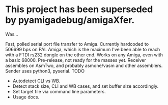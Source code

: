 # This project has been superseded by pyamigadebug/amigaXfer.

Was...

Fast, polled serial port file transfer to Amiga.
Currently hardcoded to 506699 bps on PAL Amiga, which is the maximum I've been able to reach with a FTDI rs232 dongle on the other end.
Works on any Amiga, even with a basic 68000.
Pre-release, not ready for the masses yet.
Receiver assembles on AsmTwo, and probably asmone/vasm and other assemblers.
Sender uses python3, pyserial.
TODO
* Autodetect CLI vs WB.
* Detect stack size, CLI and WB cases, and set buffer size accordingly.
* Set target file via command line parameters.
* Usage docs.
